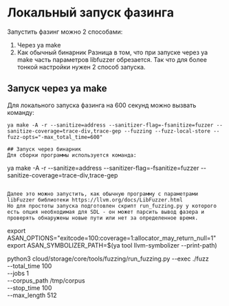 # Локальный запуск фазинга

Запустить фазинг можно 2 способами:
1. Через ya make
2. Как обычный бинарник
Разница в том, что при запуске через ya make часть параметров libfuzzer обрезается. Так что для более тонкой настройки нужен 2 способ запуска.

## Запуск через ya make
Для локального запуска фазинга на 600 секунд можно вызвать команду:
```
ya make -A -r --sanitize=address --sanitizer-flag=-fsanitize=fuzzer --sanitize-coverage=trace-div,trace-gep --fuzzing --fuzz-local-store --fuzz-opts="-max_total_time=600"

## Запуск через бинарник
Для сборки программы используется команда:
```
ya make -A -r --sanitize=address --sanitizer-flag=-fsanitize=fuzzer --sanitize-coverage=trace-div,trace-gep
```

Далее это можно запустить, как обычную программу с параметрами libFuzzer библиотеки https://llvm.org/docs/LibFuzzer.html
Но для простоты запуска подготовлен скрипт run_fuzzing.py у которого есть опция необходимая для SDL - он может парсить вывод фазера и проверять обнаружены новые пути или нет за определенное время.

```
export ASAN_OPTIONS="exitcode=100:coverage=1:allocator_may_return_null=1"
export ASAN_SYMBOLIZER_PATH=$(ya tool llvm-symbolizer --print-path)

python3 cloud/storage/core/tools/fuzzing/run_fuzzing.py --exec ./fuzz             \
                                                        --total_time 100          \
                                                        --jobs 1                  \
                                                        --corpus_path /tmp/corpus \
                                                        --stop_time 100           \
                                                        --max_length  512
```